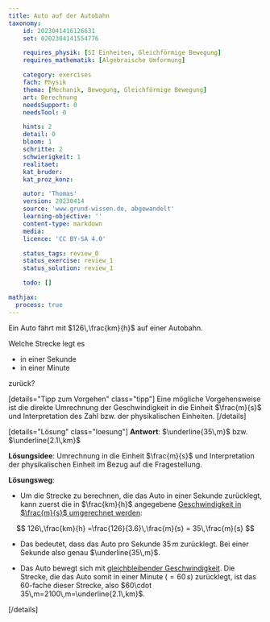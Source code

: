 ```yaml
---
title: Auto auf der Autobahn
taxonomy:
	id: 2023041416126631
	set: 0202304141554776

	requires_physik: [SI Einheiten, Gleichförmige Bewegung]
	requires_mathematik: [Algebraische Umformung]

	category: exercises
	fach: Physik
	thema: [Mechanik, Bewegung, Gleichförmige Bewegung]
	art: Berechnung
	needsSupport: 0
	needsTool: 0

	hints: 2
	detail: 0
	bloom: 1
	schritte: 2
	schwierigkeit: 1
	realitaet: 
	kat_bruder:
	kat_proz_konz: 

	autor: 'Thomas'
	version: 20230414
	source: 'www.grund-wissen.de, abgewandelt'
	learning-objective: ''
	content-type: markdown
	media:
	licence: 'CC BY-SA 4.0'

	status_tags: review_0
	status_exercise: review_1
	status_solution: review_1

	todo: []

mathjax:
  process: true
---
```

Ein Auto fährt mit $126\,\frac{km}{h}$ auf einer Autobahn.

Welche Strecke legt es

- in einer Sekunde
- in einer Minute

zurück?

[details="Tipp zum Vorgehen" class="tipp"]
Eine mögliche Vorgehensweise ist die direkte Umrechnung der Geschwindigkeit in die Einheit $\frac{m}{s}$ und Interpretation des Zahl bzw. der physikalischen Einheiten.
[/details]

[details="Lösung" class="loesung"]
**Antwort**: $\underline{35\,m}$ bzw. $\underline{2.1\,km}$

**Lösungsidee**: Umrechnung in die Einheit $\frac{m}{s}$ und Interpretation der physikalischen Einheit im Bezug auf die Fragestellung.

**Lösungsweg**:
- Um die Strecke zu berechnen, die das Auto in einer Sekunde zurücklegt, kann zuerst die in $\frac{km}{h}$ angegebene [Geschwindigkeit in $\frac{m}{s}$ umgerechnet werden](../):

$$
126\,\frac{km}{h} =\frac{126}{3.6}\,\frac{m}{s} = 35\,\frac{m}{s}
$$

- Das bedeutet, dass das Auto pro Sekunde $35\,m$ zurücklegt. Bei einer Sekunde also genau $\underline{35\,m}$.

- Das Auto bewegt sich mit [gleichbleibender Geschwindigkeit](../). Die Strecke, die das Auto somit in einer Minute ($=60\,s$) zurücklegt, ist das $60$-fache dieser Strecke, also $60\cdot 35\,m=2100\,m=\underline{2.1\,km}$.

[/details]